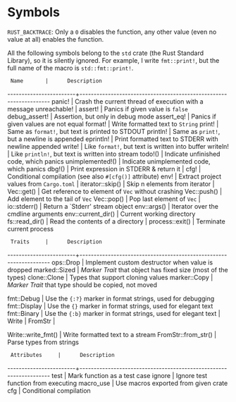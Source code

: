 Symbols
=======

`RUST_BACKTRACE`:  Only a `0` disables the function, any other value (even no
value at all) enables the function.

All the following symbols belong to the `std` crate (the Rust Standard Library),
so it is silently ignored.  For example, I write `fmt::print!`, but the full
name of the macro is `std::fmt::print!`.


     Name		|      Description
------------------------+-------------------------------------------------------------------
   panic!		| Crash the current thread of execution with a message
   unreachable!		|
   assert!		| Panics if given value is `false`
   debug_assert!	| Assertion, but only in debug mode
   assert_eq!		| Panics if given values are not equal
   format!		| Write formatted text to `String`
   print!		| Same as `format!`, but text is printed to STDOUT
   println!		| Same as `print!`, but a newline is appended
   eprintln!		| Print formatted text to STDERR with newline appended
   write!		| Like `format!`, but text is written into buffer
   writeln!		| Like `println!`, but text is written into stream
   todo!()              | Indicate unfinished code, which panics
   unimplemented!()     | Indicate unimplemented code, which panics
   dbg!()		| Print expression in STDERR & return it
			|
   cfg!			| Conditional compilation (see also `#[cfg()]` attribute)
   env!			| Extract project values from `Cargo.toml`
			|
   iterator::skip()	| Skip n elements from iterator
			|
   Vec::get()		| Get reference to element of `Vec` without crashing
   Vec::push()		| Add element to the tail of `Vec`
   Vec::pop()		| Pop last element of `Vec`
			|
   io::stderr()		| Return a `Stderr' stream object
   env::args()		| Iterator over the cmdline arguments
   env::current_dir()	| Current working directory
   fs::read_dir()	| Read the contents of a directory
			|
   process::exit()	| Terminate current process



     Traits		|      Description
------------------------+-------------------------------------------------------------------
  ops::Drop		| Implement custom destructor when value is dropped
  marked::Sized		| _Marker Trait_ that object has fixed size (most of the types)
  clone::Clone		| Types that support cloning values
  marker::Copy		| _Marker Trait_ that type should be copied, not moved

  fmt::Debug		| Use the `{:?}` marker in format strings, used for debugging
  fmt::Display		| Use the `{}` marker in format strings, used for elegant text
  fmt::Binary		| Use the `{:b}` marker in format strings, used for elegant text
			|
  Write			|
  FromStr		|

  Write::write_fmt()	| Write formatted text to a stream
  FromStr::from_str()	| Parse types from strings


     Attributes		|      Description
------------------------+-------------------------------------------------------------------
  test			| Mark function as a test case
  ignore		| Ignore test function from executing
  macro_use		| Use macros exported from given crate
  cfg			| Conditional compilation

